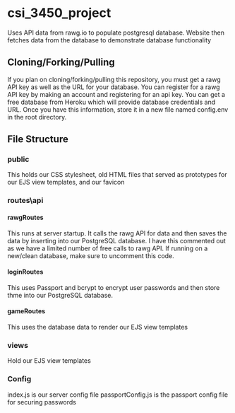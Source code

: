 # csi_3450_project
Uses API data from rawg.io to populate postgresql database.  Website then fetches data from the database to demonstrate database functionality

## Cloning/Forking/Pulling
If you plan on cloning/forking/pulling this repository, you must get a rawg API key as well as the URL for your database.  You can register for a rawg API key by making an account and registering for an api key.  You can get a free database from Heroku which will provide database credentials and URL.  Once you have this information, store it in a new file named config.env in the root directory.

## File Structure
### public
This holds our CSS stylesheet, old HTML files that served as prototypes for our EJS view templates, and our favicon

### routes\api
#### rawgRoutes
This runs at server startup.  It calls the rawg API for data and then saves the data by inserting into our PostgreSQL database.  I have this commented out as we have a limited number of free calls to rawg API.  If running on a new/clean database, make sure to uncomment this code.
#### loginRoutes
This uses Passport and bcrypt to encrypt user passwords and then store thme into our PostgreSQL database.
#### gameRoutes
This uses the database data to render our EJS view templates

### views
Hold our EJS view templates

### Config
index.js is our server config file
passportConfig.js is the passport config file for securing passwords

